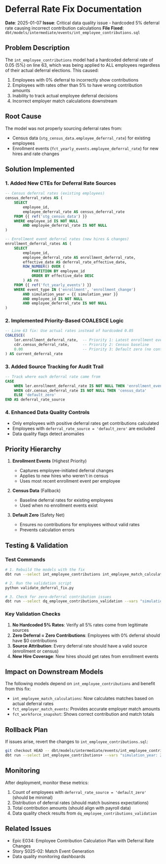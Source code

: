 # Deferral Rate Fix Documentation

**Date**: 2025-01-07
**Issue**: Critical data quality issue - hardcoded 5% deferral rate causing incorrect contribution calculations
**File Fixed**: `dbt/models/intermediate/events/int_employee_contributions.sql`

## Problem Description

The `int_employee_contributions` model had a hardcoded deferral rate of 0.05 (5%) on line 63, which was being applied to ALL employees regardless of their actual deferral elections. This caused:

1. Employees with 0% deferral to incorrectly show contributions
2. Employees with rates other than 5% to have wrong contribution amounts
3. Inability to track actual employee deferral decisions
4. Incorrect employer match calculations downstream

## Root Cause

The model was not properly sourcing deferral rates from:
- Census data (`stg_census_data.employee_deferral_rate`) for existing employees
- Enrollment events (`fct_yearly_events.employee_deferral_rate`) for new hires and rate changes

## Solution Implemented

### 1. Added New CTEs for Deferral Rate Sources

```sql
-- Census deferral rates (existing employees)
census_deferral_rates AS (
    SELECT
        employee_id,
        employee_deferral_rate AS census_deferral_rate
    FROM {{ ref('stg_census_data') }}
    WHERE employee_id IS NOT NULL
        AND employee_deferral_rate IS NOT NULL
)

-- Enrollment event deferral rates (new hires & changes)
enrollment_deferral_rates AS (
    SELECT
        employee_id,
        employee_deferral_rate AS enrollment_deferral_rate,
        effective_date AS deferral_rate_effective_date,
        ROW_NUMBER() OVER (
            PARTITION BY employee_id
            ORDER BY effective_date DESC
        ) AS rn
    FROM {{ ref('fct_yearly_events') }}
    WHERE event_type IN ('enrollment', 'enrollment_change')
        AND simulation_year = {{ simulation_year }}
        AND employee_id IS NOT NULL
        AND employee_deferral_rate IS NOT NULL
)
```

### 2. Implemented Priority-Based COALESCE Logic

```sql
-- Line 63 fix: Use actual rates instead of hardcoded 0.05
COALESCE(
    ler.enrollment_deferral_rate,  -- Priority 1: Latest enrollment event
    cdr.census_deferral_rate,      -- Priority 2: Census baseline
    0.00                           -- Priority 3: Default zero (no contribution)
) AS current_deferral_rate
```

### 3. Added Source Tracking for Audit Trail

```sql
-- Track where each deferral rate came from
CASE
    WHEN ler.enrollment_deferral_rate IS NOT NULL THEN 'enrollment_event'
    WHEN cdr.census_deferral_rate IS NOT NULL THEN 'census_data'
    ELSE 'default_zero'
END AS deferral_rate_source
```

### 4. Enhanced Data Quality Controls

- Only employees with positive deferral rates get contributions calculated
- Employees with `deferral_rate_source = 'default_zero'` are excluded
- Data quality flags detect anomalies

## Priority Hierarchy

1. **Enrollment Events** (Highest Priority)
   - Captures employee-initiated deferral changes
   - Applies to new hires who weren't in census
   - Uses most recent enrollment event per employee

2. **Census Data** (Fallback)
   - Baseline deferral rates for existing employees
   - Used when no enrollment events exist

3. **Default Zero** (Safety Net)
   - Ensures no contributions for employees without valid rates
   - Prevents calculation errors

## Testing & Validation

### Test Commands

```bash
# 1. Rebuild the models with the fix
dbt run --select int_employee_contributions int_employee_match_calculations fct_employer_match_events --vars "simulation_year: 2025"

# 2. Run the validation script
python validate_deferral_fix.py

# 3. Check for zero-deferral contribution issues
dbt run --select dq_employee_contributions_validation --vars "simulation_year: 2025"
```

### Key Validation Checks

1. **No Hardcoded 5% Rates**: Verify all 5% rates come from legitimate sources
2. **Zero Deferral = Zero Contributions**: Employees with 0% deferral should have $0 contributions
3. **Source Attribution**: Every deferral rate should have a valid source (enrollment or census)
4. **New Hire Coverage**: New hires should get rates from enrollment events

## Impact on Downstream Models

The following models depend on `int_employee_contributions` and benefit from this fix:

- `int_employee_match_calculations`: Now calculates matches based on actual deferral rates
- `fct_employer_match_events`: Provides accurate employer match amounts
- `fct_workforce_snapshot`: Shows correct contribution and match totals

## Rollback Plan

If issues arise, revert the changes to `int_employee_contributions.sql`:

```bash
git checkout HEAD -- dbt/models/intermediate/events/int_employee_contributions.sql
dbt run --select int_employee_contributions+ --vars "simulation_year: 2025"
```

## Monitoring

After deployment, monitor these metrics:

1. Count of employees with `deferral_rate_source = 'default_zero'` (should be minimal)
2. Distribution of deferral rates (should match business expectations)
3. Total contribution amounts (should align with payroll data)
4. Data quality check results from `dq_employee_contributions_validation`

## Related Issues

- Epic E034: Employee Contribution Calculation Plan with Deferral Rate Changes
- Story S025-02: Match Event Generation
- Data quality monitoring dashboards

